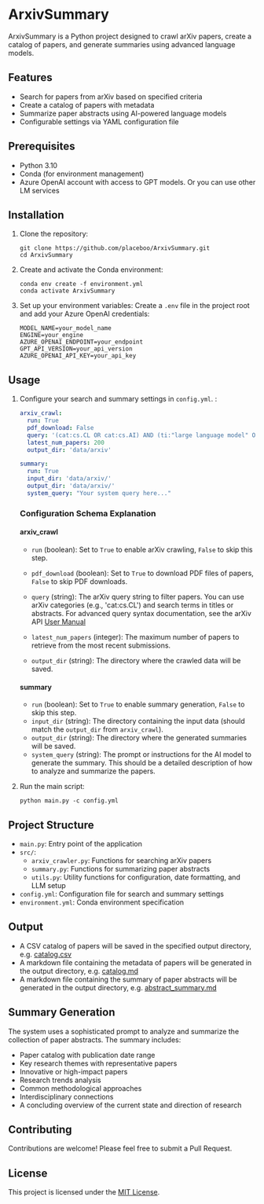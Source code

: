 # ArxivSummary

ArxivSummary is a Python project designed to crawl arXiv papers, create a catalog of papers, and generate summaries using advanced language models.

## Features

- Search for papers from arXiv based on specified criteria
- Create a catalog of papers with metadata
- Summarize paper abstracts using AI-powered language models
- Configurable settings via YAML configuration file

## Prerequisites

- Python 3.10
- Conda (for environment management)
- Azure OpenAI account with access to GPT models. Or you can use other LM services

## Installation

1. Clone the repository:
   ```
   git clone https://github.com/placeboo/ArxivSummary.git
   cd ArxivSummary
   ```

2. Create and activate the Conda environment:
   ```
   conda env create -f environment.yml
   conda activate ArxivSummary
   ```

3. Set up your environment variables:
   Create a `.env` file in the project root and add your Azure OpenAI credentials:
   ```
   MODEL_NAME=your_model_name
   ENGINE=your_engine
   AZURE_OPENAI_ENDPOINT=your_endpoint
   GPT_API_VERSION=your_api_version
   AZURE_OPENAI_API_KEY=your_api_key
   ```

## Usage

1. Configure your search and summary settings in `config.yml`. :
   ```yaml
   arxiv_crawl:
     run: True
     pdf_download: False
     query: '(cat:cs.CL OR cat:cs.AI) AND (ti:"large language model" OR abs:"large language model" OR ti:LLM OR abs:LLM)'
     latest_num_papers: 200
     output_dir: 'data/arxiv'

   summary:
     run: True
     input_dir: 'data/arxiv/'
     output_dir: 'data/arxiv/'
     system_query: "Your system query here..."
   ```
   ### Configuration Schema Explanation

   #### arxiv_crawl
   - `run` (boolean): Set to `True` to enable arXiv crawling, `False` to skip this step.
   - `pdf_download` (boolean): Set to `True` to download PDF files of papers, `False` to skip PDF downloads.
   - `query` (string): The arXiv query string to filter papers. You can use arXiv categories (e.g., 'cat:cs.CL') and search terms in titles or abstracts.  For advanced query syntax documentation, see the arXiv API [User Manual](https://arxiv.org/help/api/user-manual#query_detail)

   - `latest_num_papers` (integer): The maximum number of papers to retrieve from the most recent submissions.
   - `output_dir` (string): The directory where the crawled data will be saved.

   #### summary
   - `run` (boolean): Set to `True` to enable summary generation, `False` to skip this step.
   - `input_dir` (string): The directory containing the input data (should match the `output_dir` from `arxiv_crawl`).
   - `output_dir` (string): The directory where the generated summaries will be saved.
   - `system_query` (string): The prompt or instructions for the AI model to generate the summary. This should be a detailed description of how to analyze and summarize the papers.


2. Run the main script:
   ```
   python main.py -c config.yml
   ```

## Project Structure

- `main.py`: Entry point of the application
- `src/`:
  - `arxiv_crawler.py`: Functions for searching arXiv papers
  - `summary.py`: Functions for summarizing paper abstracts
  - `utils.py`: Utility functions for configuration, date formatting, and LLM setup
- `config.yml`: Configuration file for search and summary settings
- `environment.yml`: Conda environment specification

## Output

- A CSV catalog of papers will be saved in the specified output directory, e.g. [catalog.csv](data%2Farxiv%2F2024-09-30%2Fcatalog.csv)
- A markdown file containing the metadata of papers will be generated in the output directory, e.g. [catalog.md](data%2Farxiv%2F2024-09-30%2Fcatalog.md)
- A markdown file containing the summary of paper abstracts will be generated in the output directory, e.g. [abstract_summary.md](data%2Farxiv%2F2024-09-30%2Fabstract_summary.md)

## Summary Generation

The system uses a sophisticated prompt to analyze and summarize the collection of paper abstracts. The summary includes:

- Paper catalog with publication date range
- Key research themes with representative papers
- Innovative or high-impact papers
- Research trends analysis
- Common methodological approaches
- Interdisciplinary connections
- A concluding overview of the current state and direction of research

## Contributing

Contributions are welcome! Please feel free to submit a Pull Request.

## License

This project is licensed under the [MIT License](LICENSE).